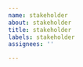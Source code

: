 ```yaml
---
name: stakeholder
about: stakeholder
title: stakeholder
labels: stakeholder
assignees: ''

---
```



